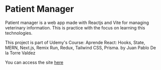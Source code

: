 # Patient Manager

Patient manager is a web app made with Reactjs and Vite for managing veterinary information. This is practice with the focus on learning this technologies.

This project is part of Udemy's Course: Aprende React: Hooks, State, MERN, Next.js, Remix Run, Redux, Tailwind CSS, Prisma. by Juan Pablo De la Torre Valdez

You can access the site [here](https://patient-manager-veterinary.netlify.app)